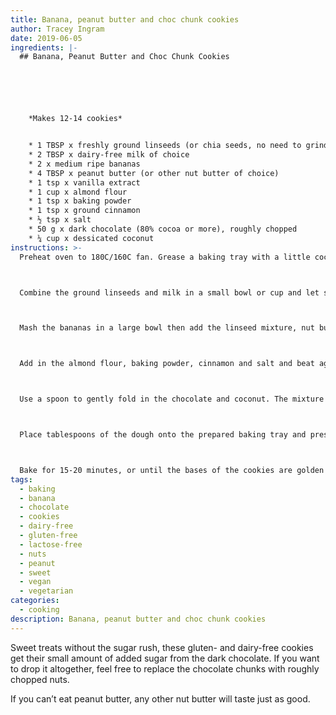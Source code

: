```yaml
---
title: Banana, peanut butter and choc chunk cookies
author: Tracey Ingram
date: 2019-06-05
ingredients: |-
  ## Banana, Peanut Butter and Choc Chunk Cookies






    *Makes 12-14 cookies*


    * 1 TBSP x freshly ground linseeds (or chia seeds, no need to grind these)
    * 2 TBSP x dairy-free milk of choice
    * 2 x medium ripe bananas
    * 4 TBSP x peanut butter (or other nut butter of choice)
    * 1 tsp x vanilla extract
    * 1 cup x almond flour
    * 1 tsp x baking powder
    * 1 tsp x ground cinnamon
    * ½ tsp x salt
    * 50 g x dark chocolate (80% cocoa or more), roughly chopped
    * ¼ cup x dessicated coconut
instructions: >-
  Preheat oven to 180C/160C fan. Grease a baking tray with a little coconut oil.



  Combine the ground linseeds and milk in a small bowl or cup and let sit for 15 minutes.



  Mash the bananas in a large bowl then add the linseed mixture, nut butter and vanilla. Beat with electric beaters until combined and smooth.



  Add in the almond flour, baking powder, cinnamon and salt and beat again until combined.



  Use a spoon to gently fold in the chocolate and coconut. The mixture will be sticky, but if it seems too loose to hold together in mounds, add a shake or two more coconut.



  Place tablespoons of the dough onto the prepared baking tray and press down gently with your finger or a fork.



  Bake for 15-20 minutes, or until the bases of the cookies are golden brown. Some of the chocolate may have run, but don’t worry. Feel free to scrape it up and eat it once it’s cooled down. Let the cookies rest on a wire rack before eating – they’ll firm up as they cool.
tags:
  - baking
  - banana
  - chocolate
  - cookies
  - dairy-free
  - gluten-free
  - lactose-free
  - nuts
  - peanut
  - sweet
  - vegan
  - vegetarian
categories:
  - cooking
description: Banana, peanut butter and choc chunk cookies
---
```

Sweet treats without the sugar rush, these gluten- and dairy-free cookies get their small amount of added sugar from the dark chocolate. If you want to drop it altogether, feel free to replace the chocolate chunks with roughly chopped nuts.

If you can’t eat peanut butter, any other nut butter will taste just as good.
